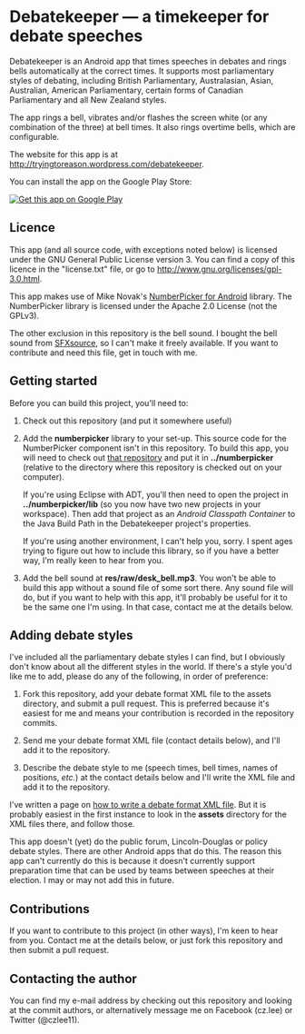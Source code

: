 Debatekeeper &mdash; a timekeeper for debate speeches
=====================================================

Debatekeeper is an Android app that times speeches in debates and rings bells
automatically at the correct times.  It supports most parliamentary styles
of debating, including British Parliamentary, Australasian, Asian, Australian,
American Parliamentary, certain forms of Canadian Parliamentary and
all New Zealand styles.

The app rings a bell, vibrates and/or flashes the screen white (or any
combination of the three) at bell times.  It also rings overtime bells,
which are configurable.

The website for this app is at http://tryingtoreason.wordpress.com/debatekeeper.

You can install the app on the Google Play Store:

[![Get this app on Google Play](http://www.android.com/images/brand/get_it_on_play_logo_large.png)](https://play.google.com/store/apps/details?id=net.czlee.debatekeeper)

Licence
-------
This app (and all source code, with exceptions noted below) is licensed under 
the GNU General Public License version 3.  You can find a copy of this licence
in the "license.txt" file, or go to http://www.gnu.org/licenses/gpl-3.0.html.

This app makes use of Mike Novak's
[NumberPicker for Android](https://github.com/mrn/numberpicker) library.
The NumberPicker library is licensed under the Apache 2.0 License (not
the GPLv3).

The other exclusion in this repository is the bell sound.  I bought the bell
sound from [SFXsource](http://www.sfxsource.com/), so I can't make it freely
available.  If you want to contribute and need this file, get in touch with me.

Getting started
---------------
Before you can build this project, you'll need to:

1. Check out this repository (and put it somewhere useful)

2. Add the **numberpicker** library to your set-up.
This source code for the NumberPicker component isn't in this repository.
To build this app, you will need to check out [that repository](https://github.com/mrn/numberpicker)
and put it in **../numberpicker** (relative to the directory where this
repository is checked out on your computer).

	If you're using Eclipse with ADT, you'll then need to open the project in
	**../numberpicker/lib** (so you	now have two new projects in your workspace).
	Then add that project as an *Android Classpath Container* to the Java Build 
	Path in the Debatekeeper project's properties.
	
	If you're using another environment, I can't help you,
	sorry.  I spent ages trying to figure out how to include this library, so
	if you have a better way, I'm really keen to hear from you.

3. Add the bell sound at **res/raw/desk_bell.mp3**.  You won't be able to build
this app without a sound file of some sort there.  Any sound file will do, but
if you want to help with this app, it'll probably be useful for it to be the same
one I'm using.  In that case, contact me at the details below.

Adding debate styles
--------------------
I've included all the parliamentary debate styles I can find, but I
obviously don't know about all the different styles in the world.  If
there's a style you'd like me to add, please do any of the following,
in order of preference:

1. Fork this repository, add your debate format XML file to the assets
directory, and submit a pull request.  This is preferred because it's
easiest for me and means your contribution is recorded in the
repository commits.

2. Send me your debate format XML file (contact details below), and
I'll add it to the repository.

3. Describe the debate style to me (speech times, bell times, names
of positions, _etc._) at the contact details below and I'll write
the XML file and add it to the repository.

I've written a page on [how to write a debate format XML file](http://tryingtoreason.wordpress.com/debatekeeper/writing-your-own-debate-format-xml-file/).
But it is probably easiest in the first instance to look in the **assets**
directory for the XML files there, and follow those.

This app doesn't (yet) do the public forum, Lincoln-Douglas or policy
debate styles.  There are other Android apps that do this.  The reason
this app can't currently do this is because it doesn't currently support
preparation time that can be used by teams between speeches at their
election.  I may or may not add this in future.

Contributions
-------------
If you want to contribute to this project (in other ways), I'm keen to
hear from you.  Contact me at the details below, or just fork this
repository and then submit a pull request.

Contacting the author
---------------------
You can find my e-mail address by checking out this repository and
looking at the commit authors, or alternatively message me on
Facebook (cz.lee) or Twitter (@czlee11).